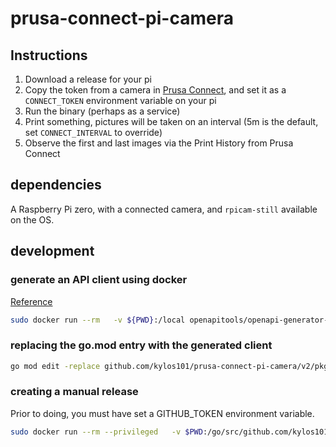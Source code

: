 # prusa-connect-pi-camera

## Instructions

1. Download a release for your pi
2. Copy the token from a camera in [Prusa Connect](https://connect.prusa3d.com/), and set it as a `CONNECT_TOKEN` environment variable on your pi
3. Run the binary (perhaps as a service)
4. Print something, pictures will be taken on an interval (5m is the default, set `CONNECT_INTERVAL` to override)
5. Observe the first and last images via the Print History from Prusa Connect

## dependencies

A Raspberry Pi zero, with a connected camera, and `rpicam-still` available on the OS.

## development

### generate an API client using docker

[Reference](https://openapi-generator.tech/docs/installation#docker)

```bash
sudo docker run --rm   -v ${PWD}:/local openapitools/openapi-generator-cli generate   -i /local/specs/prusaconnect.0.22.0.yaml   -g go   -o /local/client
```


### replacing the go.mod entry with the generated client

```bash
go mod edit -replace github.com/kylos101/prusa-connect-pi-camera/v2/pkg/openapi=./pkg/openapi
```

### creating a manual release

Prior to doing, you must have set a GITHUB_TOKEN environment variable.

```bash
sudo docker run --rm --privileged   -v $PWD:/go/src/github.com/kylos101/prusa-connect-pi-camera -v /var/run/docker.sock:/var/run/docker.sock -w /go/src/github.com/kylos101/prusa-connect-pi-camera -e GITHUB_TOKEN goreleaser/goreleaser release
```